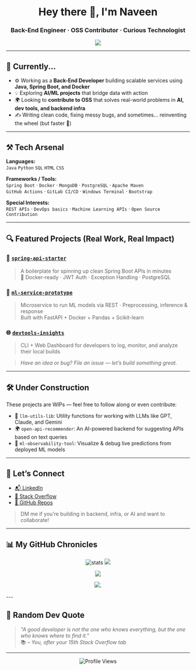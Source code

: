 <h1 align="center">Hey there 👋, I'm Naveen</h1>
<h3 align="center">Back-End Engineer · OSS Contributor · Curious Technologist</h3>

<p align="center">
  <img src="https://readme-typing-svg.herokuapp.com?font=Fira+Code&duration=3000&pause=1000&center=true&width=435&lines=Code.+Debug.+Repeat.;I+build+things+that+run+forever.;Let's+talk+APIs%2C+infra%2C+and+AI."/>
</p>

---

## 🧠 Currently...

- ⚙️ Working as a **Back-End Developer** building scalable services using **Java, Spring Boot, and Docker**
- 💡 Exploring **AI/ML projects** that bridge data with action
- 🌍 Looking to **contribute to OSS** that solves real-world problems in **AI, dev tools, and backend infra**
- ✍️ Writing clean code, fixing messy bugs, and sometimes… reinventing the wheel (but faster 🚴)

---

## ⚒️ Tech Arsenal

**Languages:**  
`Java` `Python` `SQL` `HTML` `CSS`

**Frameworks / Tools:**  
`Spring Boot` · `Docker` · `MongoDB` · `PostgreSQL` · `Apache Maven`  
`GitHub Actions` · `GitLab CI/CD` · `Windows Terminal` · `Bootstrap`

**Special Interests:**  
`REST APIs` · `DevOps basics` · `Machine Learning APIs` · `Open Source Contribution`

---

## 🔍 Featured Projects (Real Work, Real Impact)

### 🧰 [`spring-api-starter`](https://github.com/NaveenRagunathan/spring-api-starter)
> A boilerplate for spinning up clean Spring Boot APIs in minutes  
🚀 Docker-ready · JWT Auth · Exception Handling · PostgreSQL  

### 🤖 [`ml-service-prototype`](https://github.com/NaveenRagunathan/ml-service-prototype)
> Microservice to run ML models via REST · Preprocessing, inference & response  
Built with FastAPI + Docker + Pandas + Scikit-learn  

### 🌐 [`devtools-insights`](https://github.com/NaveenRagunathan/devtools-insights)
> CLI + Web Dashboard for developers to log, monitor, and analyze their local builds  

> _Have an idea or bug? File an issue — let’s build something great._

---

## 🛠️ Under Construction

These projects are WIPs — feel free to follow along or even contribute:

- 🧠 `llm-utils-lib`: Utility functions for working with LLMs like GPT, Claude, and Gemini
- 🌍 `open-api-recommender`: An AI-powered backend for suggesting APIs based on text queries
- 🔬 `ml-observability-tool`: Visualize & debug live predictions from deployed ML models

---

## 👀 Let’s Connect

- [📬 LinkedIn](https://linkedin.com/in/themangoman)
- [💬 Stack Overflow](https://stackoverflow.com/users/26537720)
- [🐙 GitHub Repos](https://github.com/NaveenRagunathan?tab=repositories)

> DM me if you’re building in backend, infra, or AI and want to collaborate!

---

## 📊 My GitHub Chronicles

<p align="center">
  <img src="https://github-readme-stats.vercel.app/api?username=NaveenRagunathan&show_icons=true&theme=radical&count_private=true" alt="stats" />
  <img src="https://github-readme-streak-stats.herokuapp.com?user=NaveenRagunathan&theme=radical&hide_border=false" />
</p>

<p align="center">
  <img src="https://github-readme-stats.vercel.app/api/top-langs/?username=NaveenRagunathan&layout=compact&theme=radical" />
</p>

<p align="center">
<a href="https://git.io/streak-stats"><img src="https://streak-stats.demolab.com?user=NaveenRagunathan"/></a>.
</p>
---

## 🧩 Random Dev Quote

> _"A good developer is not the one who knows everything, but the one who knows where to find it."_  
📚 *– You, after your 15th Stack Overflow tab*

---

<p align="center">
  <img src="https://visitcount.itsvg.in/api?id=NaveenRagunathan&icon=0&color=6" alt="Profile Views" />
</p>
